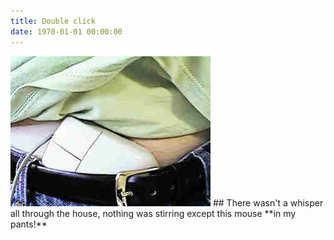 ```yaml
---
title: Double click
date: 1970-01-01 00:00:00
---
```

<img src="../assets/images/inmypants/p16.jpg">
## There wasn't a whisper all through the house, nothing was stirring except this mouse **in my pants!**
